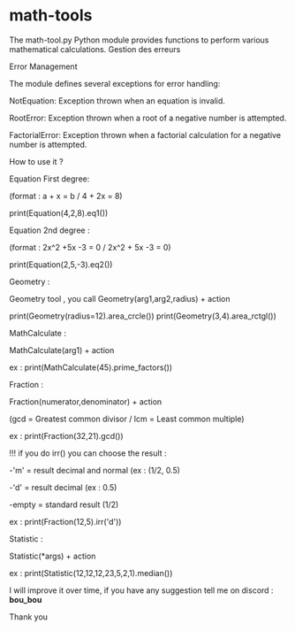 # math-tools

The math-tool.py Python module provides functions to perform various mathematical calculations.
Gestion des erreurs

Error Management 

The module defines several exceptions for error handling:

NotEquation: Exception thrown when an equation is invalid.

RootError: Exception thrown when a root of a negative number is attempted.

FactorialError: Exception thrown when a factorial calculation for a negative number is attempted.


How to use it ? 


Equation First degree:


(format : a + x = b / 4 + 2x = 8)

print(Equation(4,2,8).eq1())

Equation 2nd degree :

(format : 2x^2 +5x -3 = 0 / 2x^2 + 5x -3 = 0)

print(Equation(2,5,-3).eq2())



Geometry :


Geometry tool , you call Geometry(arg1,arg2,radius) + action

print(Geometry(radius=12).area_crcle())
print(Geometry(3,4).area_rctgl())


MathCalculate :


MathCalculate(arg1) + action

ex : print(MathCalculate(45).prime_factors())


Fraction :


Fraction(numerator,denominator) + action

(gcd = Greatest common divisor / lcm = Least common multiple)

ex : print(Fraction(32,21).gcd())

!!! if you do irr() you can choose the result :

-'m' = result decimal and normal (ex : (1/2, 0.5)

-'d' = result decimal (ex : 0.5)

-empty = standard result (1/2)

ex : print(Fraction(12,5).irr('d'))


Statistic :


Statistic(*args) + action


ex : print(Statistic(12,12,12,23,5,2,1).median())


I will improve it over time, if you have any suggestion tell me on discord : __bou_bou__

Thank you




